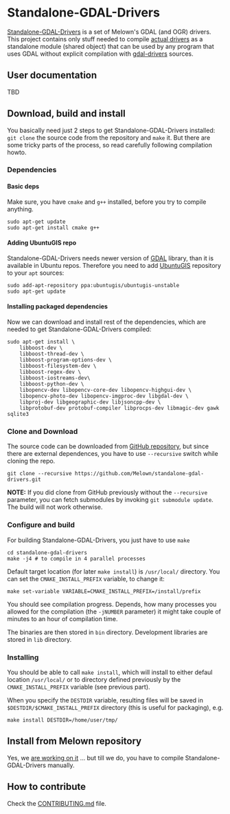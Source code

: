 # Standalone-GDAL-Drivers

[Standalone-GDAL-Drivers](https://github.com/melown/standalone-gdal-drivers) is
a set of Melown's GDAL (and OGR) drivers. This project contains only stuff
needed to compile [actual drivers](https://github.com/melown/gdal-drivers) as a
standalone module (shared object) that can be used by any program that uses GDAL
without explicit compilation with
[gdal-drivers](https://github.com/melown/gdal-drivers) sources.

## User documentation

TBD

## Download, build and install

You basically need just 2 steps to get Standalone-GDAL-Drivers installed: `git clone` the
source code from the repository and `make` it. But there are some tricky parts
of the process, so read carefully following compilation howto.

### Dependencies

#### Basic deps

Make sure, you have `cmake` and `g++` installed, before you try to compile
anything.

```
sudo apt-get update
sudo apt-get install cmake g++
```

#### Adding UbuntuGIS repo

Standalone-GDAL-Drivers needs newer version of [GDAL](http://gdal.org) library,
than it is available in Ubuntu repos. Therefore you need to add
[UbuntuGIS](https://wiki.ubuntu.com/UbuntuGIS) repository to your `apt` sources:

```
sudo add-apt-repository ppa:ubuntugis/ubuntugis-unstable
sudo apt-get update
```

#### Installing packaged dependencies

Now we can download and install rest of the dependencies, which are needed to
get Standalone-GDAL-Drivers compiled:

```
sudo apt-get install \
    libboost-dev \
    libboost-thread-dev \
    libboost-program-options-dev \
    libboost-filesystem-dev \
    libboost-regex-dev \
    libboost-iostreams-dev\
    libboost-python-dev \
    libopencv-dev libopencv-core-dev libopencv-highgui-dev \
    libopencv-photo-dev libopencv-imgproc-dev libgdal-dev \
    libproj-dev libgeographic-dev libjsoncpp-dev \
    libprotobuf-dev protobuf-compiler libprocps-dev libmagic-dev gawk sqlite3
```

### Clone and Download

The source code can be downloaded from
[GitHub repository](https://github.com/melown/standalone-gdal-drivers), but since there are
external dependences, you have to use `--recursive` switch while cloning the
repo.


```
git clone --recursive https://github.com/Melown/standalone-gdal-drivers.git
```

**NOTE:** If you did clone from GitHub previously without the `--recursive`
parameter, you can fetch submodules by invoking `git submodule update`. The
build will not work otherwise.


### Configure and build

For building Standalone-GDAL-Drivers, you just have to use ``make``

```
cd standalone-gdal-drivers
make -j4 # to compile in 4 parallel processes
```

Default target location (for later `make install`) is `/usr/local/` directory.
You can set the `CMAKE_INSTALL_PREFIX` variable, to change it:

```
make set-variable VARIABLE=CMAKE_INSTALL_PREFIX=/install/prefix
```

You should see compilation progress. Depends, how many processes you allowed for
the compilation (the `-jNUMBER` parameter) it might take couple of minutes to an
hour of compilation time.

The binaries are then stored in `bin` directory. Development libraries are
stored in `lib` directory.

### Installing

You should be able to call `make install`, which will install to either defaul
location `/usr/local/` or to directory defined previously by the
`CMAKE_INSTALL_PREFIX` variable (see previous part).

When you specify the `DESTDIR` variable, resulting files will be saved in
`$DESTDIR/$CMAKE_INSTALL_PREFIX` directory (this is useful for packaging), e.g.

```
make install DESTDIR=/home/user/tmp/
```

## Install from Melown repository

Yes, we [are working on it](https://github.com/Melown/vts-mapproxy/issues/3) ...
but till we do, you have to compile Standalone-GDAL-Drivers manually.

## How to contribute

Check the [CONTRIBUTING.md](CONTRIBUTING.md) file.
